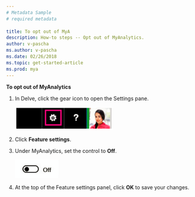 ```yaml
---
# Metadata Sample
# required metadata

title: To opt out of MyA
description: How-to steps -- Opt out of MyAnalytics. 
author: v-pascha
ms.author: v-pascha
ms.date: 02/26/2018
ms.topic: get-started-article
ms.prod: mya
---
```


**To opt out of MyAnalytics**

1. In Delve, click the gear icon to open the Settings pane.

    <img src="../../Images/Gear-icon-Delve.png" width="55%" height="55%" alt="Delve settings">
     
2. Click **Feature settings**.
3. Under MyAnalytics, set the control to **Off**.

    <img src="../../Images/Slider-off.png" width="25%" height="25%" alt="Slider in off position">
  
4. At the top of the Feature settings panel, click **OK** to save your changes. 